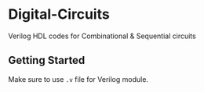 # Digital-Circuits
Verilog HDL codes for Combinational &amp; Sequential circuits
## Getting Started
Make sure to use `.v` file for Verilog module.
